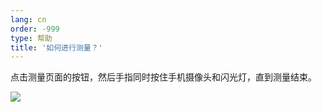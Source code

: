 ```yaml
---
lang: cn
order: -999
type: 帮助
title: '如何进行测量？'
---
```


点击测量页面的按钮，然后手指同时按住手机摄像头和闪光灯，直到测量结束。

![](https://img.vim-cn.com/52/66dc5c1522cca153e5cd02f872bc96c36c5845.png)
